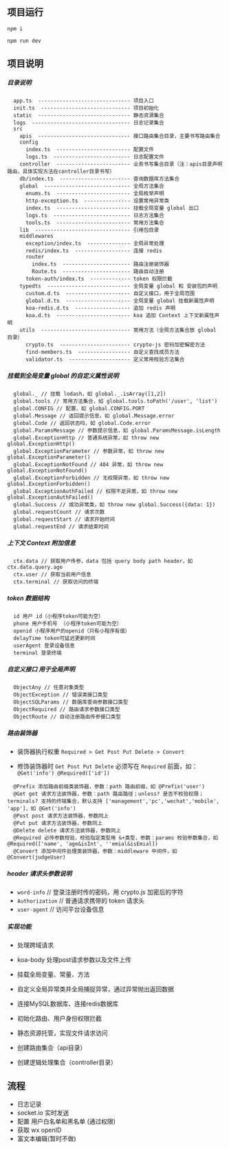 ## 项目运行

`npm i`

`npm run dev`

## 项目说明

##### 目录说明

```
  app.ts  ------------------------------ 项目入口
  init.ts  ----------------------------- 项目初始化
  static  ------------------------------ 静态资源集合
  logs  -------------------------------- 日志记录集合
  src
    apis  ------------------------------ 接口路由集合目录，主要书写路由集合
    config 
      index.ts  ------------------------ 配置文件
      logs.ts  ------------------------- 日志配置文件
    controller  ------------------------ 业务书写集合目录（注：apis目录声明路由，具体实现方法在controller目录书写）
    db/index.ts  ----------------------- 查询数据库方法集合
    global  ---------------------------- 全局方法集合
      enums.ts  ------------------------ 全局枚举声明
      http-exception.ts  --------------- 设置常用异常类
      index.ts  ------------------------ 挂载全局变量 global 出口
      logs.ts  ------------------------- 日志方法集合
      tools.ts  ------------------------ 常用方法集合
    lib  ------------------------------- 引用包目录
    middlewares
      exception/index.ts  -------------- 全局异常处理
      redis/index.ts  ------------------ 连接 redis
      router
        index.ts  ---------------------- 路由注册装饰器
        Route.ts  ---------------------- 路由自动注册
      token-auth/index.ts  ------------- token 权限拦截
    typedts  --------------------------- 全局变量 global 和 安装包的声明
      custom.d.ts  --------------------- 自定义接口，用于全局范围
      global.d.ts  --------------------- 全局变量 global 挂载新属性声明
      koa-redis.d.ts  ------------------ 追加 redis 声明
      koa.d.ts  ------------------------ koa 追加 Context 上下文新属性声明
    utils  ----------------------------- 常用方法（全局方法集合放 global 目录）
      crypto.ts  ----------------------- crypto-js 密码加密解密方法
      find-members.ts  ----------------- 自定义查找成员方法
      validator.ts  -------------------- 定义常用校验方法集合
```

##### 挂载到全局变量 global 的自定义属性说明

```
  global._ // 挂载 lodash，如 global._.isArray([1,2])
  global.tools // 常用方法集合，如 global.tools.toPath('/user', 'list')
  global.CONFIG // 配置，如 global.CONFIG.PORT
  global.Message // 返回提示信息，如 global.Message.error
  global.Code // 返回状态吗，如 global.Code.error
  global.ParamsMessage // 参数提示信息，如 global.ParamsMessage.isLength
  global.ExceptionHttp // 普通系统异常，如 throw new global.ExceptionHttp()
  global.ExceptionParameter // 参数异常，如 throw new global.ExceptionParameter()
  global.ExceptionNotFound // 404 异常，如 throw new global.ExceptionNotFound()
  global.ExceptionForbidden // 无权限异常，如 throw new global.ExceptionForbidden()
  global.ExceptionAuthFailed // 权限不足异常，如 throw new global.ExceptionAuthFailed()
  global.Success // 成功异常类，如 throw new global.Success({data: 1})
  global.requestCount // 请求次数
  global.requestStart // 请求开始时间
  global.requestEnd // 请求结束时间
```

##### 上下文 Context 附加信息

```
  ctx.data // 获取用户传参，data 包括 query body path header，如 ctx.data.query.age
  ctx.user // 获取当前用户信息
  ctx.terminal // 获取访问的终端
```

##### token 数据结构

```
  id 用户 id（小程序token可能为空）
  phone 用户手机号 （小程序token可能为空）
  openid 小程序用户的openid（只有小程序有值）
  delayTime token可延迟更新时间
  userAgent 登录设备信息
  terminal 登录终端
```

##### 自定义接口 用于全局声明

```
  ObjectAny // 任意对象类型
  ObjectException // 错误类接口类型
  ObjectSQLParams // 数据库查询参数接口类型
  ObjectRequired // 路由请求参数接口类型
  ObjectRoute // 自动注册路由传参接口类型
```

##### 路由装饰器

  - 装饰器执行权重 `Required > Get Post Put Delete > Convert`
  
  - 修饰装饰器时 `Get Post Put Delete` 必须写在 `Required` 前面，如：`@Get('info') @Required(['id'])`

```
  @Prefix 添加路由前缀类装饰器，参数：path 路由前缀，如 @Prefix('user')
  @Get get 请求方法装饰器，参数：path 路由路径；unless? 是否不校验权限；terminals? 支持的终端集合，默认支持 ['management','pc','wechat','mobile', 'app']，如 @Get('info')
  @Post post 请求方法装饰器，参数同上
  @Put put 请求方法装饰器，参数同上
  @Delete delete 请求方法装饰器，参数同上
  @Required 必传参数校验，校验指定类型用 &+类型，参数：params 校验参数集合，如 @Required(['name', 'age&isInt', ''emial&isEmial])
  @Convert 添加中间件处理类装饰器，参数：middleware 中间件，如 @Convert(judgeUser)
```

##### header 请求头参数说明

  - `word-info` // 登录注册时传的密码，用 crypto.js 加密后的字符
  - `Authorization` // 普通请求携带的 token 请求头
  - `user-agent` // 访问平台设备信息

##### 实现功能

- 处理跨域请求
- koa-body 处理post请求参数以及文件上传
- 挂载全局变量、常量、方法
- 自定义全局异常类并全局捕捉异常，通过异常抛出返回数据
- 连接MySQL数据库、连接redis数据库
- 初始化路由、用户身份权限拦截
- 静态资源托管，实现文件请求访问

- 创建路由集合（api目录）
- 创建逻辑处理集合（controller目录）



## 流程

- 日志记录
- socket.io 实时发送
- 配置 用户白名单和黑名单 (通过权限)
- 获取 wx openID
- 富文本编辑(暂时不做)






